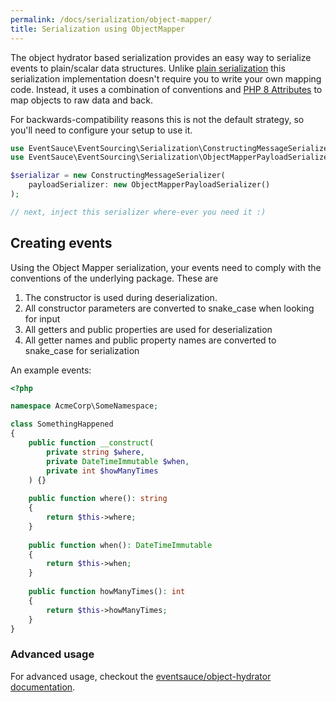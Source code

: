 ```yaml
---
permalink: /docs/serialization/object-mapper/
title: Serialization using ObjectMapper
---
```


The object hydrator based serialization provides an easy way to serialize events to
plain/scalar data structures. Unlike [plain serialization](/docs/serialization/plain-serialization/)
this serialization implementation doesn't require you to write your own mapping code.
Instead, it uses a combination of conventions and [PHP 8 Attributes](https://www.php.net/manual/en/language.attributes.overview.php)
to map objects to raw data and back.

For backwards-compatibility reasons this is not the default strategy, so you'll need
to configure your setup to use it.

```php
use EventSauce\EventSourcing\Serialization\ConstructingMessageSerializer;
use EventSauce\EventSourcing\Serialization\ObjectMapperPayloadSerializer;

$serializar = new ConstructingMessageSerializer(
    payloadSerializer: new ObjectMapperPayloadSerializer()
);

// next, inject this serializer where-ever you need it :)
```

## Creating events

Using the Object Mapper serialization, your events need to
comply with the conventions of the underlying package. These are

1. The constructor is used during deserialization.
2. All constructor parameters are converted to snake_case when looking for input
3. All getters and public properties are used for deserialization
4. All getter names and public property names are converted to snake_case for serialization

An example events:

```php
<?php

namespace AcmeCorp\SomeNamespace;

class SomethingHappened
{
    public function __construct(
        private string $where,
        private DateTimeImmutable $when,
        private int $howManyTimes
    ) {}
    
    public function where(): string
    {
        return $this->where;
    }
    
    public function when(): DateTimeImmutable
    {
        return $this->when;
    }
    
    public function howManyTimes(): int
    {
        return $this->howManyTimes;
    }
}
```

### Advanced usage

For advanced usage, checkout the [eventsauce/object-hydrator documentation](https://github.com/EventSaucePHP/ObjectHydrator#usage).
